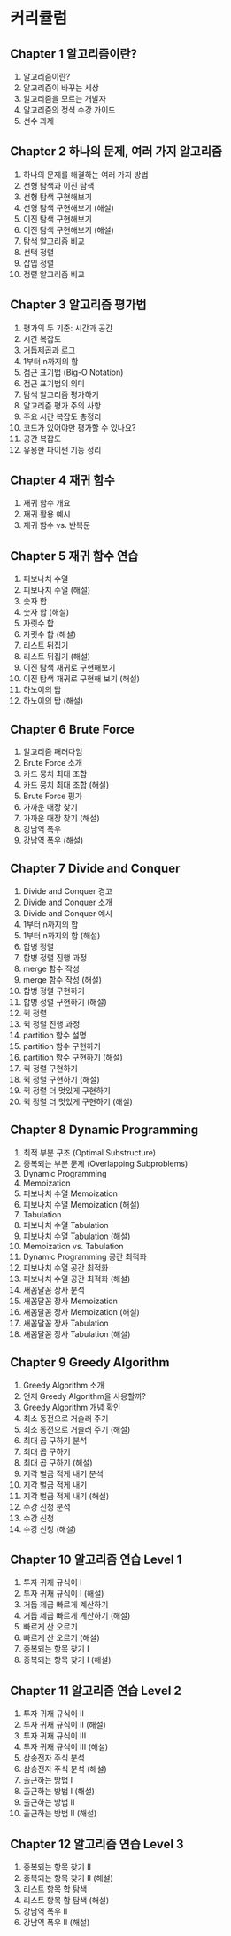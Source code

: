 # 커리큘럼

## Chapter 1 알고리즘이란?
 1. 알고리즘이란?
 2. 알고리즘이 바꾸는 세상
 3. 알고리즘을 모르는 개발자
 4. 알고리즘의 정석 수강 가이드
 5. 선수 과제

## Chapter 2 하나의 문제, 여러 가지 알고리즘
 1. 하나의 문제를 해결하는 여러 가지 방법
 2. 선형 탐색과 이진 탐색
 3. 선형 탐색 구현해보기
 4. 선형 탐색 구현해보기 (해설)
 5. 이진 탐색 구현해보기
 6. 이진 탐색 구현해보기 (해설)
 7. 탐색 알고리즘 비교
 8. 선택 정렬
 9. 삽입 정렬
10. 정렬 알고리즘 비교

## Chapter 3 알고리즘 평가법
 1. 평가의 두 기준: 시간과 공간
 2. 시간 복잡도
 3. 거듭제곱과 로그
 4. 1부터 n까지의 합
 5. 점근 표기법 (Big-O Notation)
 6. 점근 표기법의 의미
 7. 탐색 알고리즘 평가하기
 8. 알고리즘 평가 주의 사항
 9. 주요 시간 복잡도 총정리
 10. 코드가 있어야만 평가할 수 있나요?
 11. 공간 복잡도
 12. 유용한 파이썬 기능 정리

## Chapter 4 재귀 함수
 1. 재귀 함수 개요
 2. 재귀 활용 예시
 3. 재귀 함수 vs. 반복문

## Chapter 5 재귀 함수 연습
 1. 피보나치 수열
 2. 피보나치 수열 (해설)
 3. 숫자 합
 4. 숫자 합 (해설)
 5. 자릿수 합
 6. 자릿수 합 (해설)
 7. 리스트 뒤집기
 8. 리스트 뒤집기 (해설)
 9. 이진 탐색 재귀로 구현해보기
10. 이진 탐색 재귀로 구현해 보기 (해설)
11. 하노이의 탑
12. 하노이의 탑 (해설)

## Chapter 6 Brute Force
 1. 알고리즘 패러다임
 2. Brute Force 소개
 3. 카드 뭉치 최대 조합
 4. 카드 뭉치 최대 조합 (해설)
 5. Brute Force 평가
 6. 가까운 매장 찾기
 7. 가까운 매장 찾기 (해설)
 8. 강남역 폭우
 9. 강남역 폭우 (해설)

## Chapter 7 Divide and Conquer
 1. Divide and Conquer 경고
 2. Divide and Conquer 소개
 3. Divide and Conquer 예시
 4. 1부터 n까지의 합
 5. 1부터 n까지의 합 (해설)
 6. 합병 정렬
 7. 합병 정렬 진행 과정
 8. merge 함수 작성
 9. merge 함수 작성 (해설)
10. 합병 정렬 구현하기
11. 합병 정렬 구현하기 (해설)
12. 퀵 정렬
13. 퀵 정렬 진행 과정
14. partition 함수 설명
15. partition 함수 구현하기
16. partition 함수 구현하기 (해설)
17. 퀵 정렬 구현하기
18. 퀵 정렬 구현하기 (해설)
19. 퀵 정렬 더 멋있게 구현하기
20. 퀵 정렬 더 멋있게 구현하기 (해설)

## Chapter 8 Dynamic Programming
 1. 최적 부분 구조 (Optimal Substructure)
 2. 중복되는 부분 문제 (Overlapping Subproblems)
 3. Dynamic Programming
 4. Memoization
 5. 피보나치 수열 Memoization
 6. 피보나치 수열 Memoization (해설)
 7. Tabulation
 8. 피보나치 수열 Tabulation
 9. 피보나치 수열 Tabulation (해설)
 10. Memoization vs. Tabulation
 11. Dynamic Programming 공간 최적화
 12. 피보나치 수열 공간 최적화
 13. 피보나치 수열 공간 최적화 (해설)
 14. 새꼼달꼼 장사 분석
 15. 새꼼달꼼 장사 Memoization
 16. 새꼼달꼼 장사 Memoization (해설)
 17. 새꼼달꼼 장사 Tabulation
 18. 새꼼달꼼 장사 Tabulation (해설)

## Chapter 9 Greedy Algorithm
 1. Greedy Algorithm 소개
 2. 언제 Greedy Algorithm을 사용할까?
 3. Greedy Algorithm 개념 확인
 4. 최소 동전으로 거슬러 주기
 5. 최소 동전으로 거슬러 주기 (해설)
 6. 최대 곱 구하기 분석
 7. 최대 곱 구하기
 8. 최대 곱 구하기 (해설)
 9. 지각 벌금 적게 내기 분석
 10. 지각 벌금 적게 내기
 11. 지각 벌금 적게 내기 (해설)
 12. 수강 신청 분석
 13. 수강 신청
 14. 수강 신청 (해설)

## Chapter 10 알고리즘 연습 Level 1
 1. 투자 귀재 규식이 I
 2. 투자 귀재 규식이 I (해설)
 3. 거듭 제곱 빠르게 계산하기
 4. 거듭 제곱 빠르게 계산하기 (해설)
 5. 빠르게 산 오르기
 6. 빠르게 산 오르기 (해설)
 7. 중복되는 항목 찾기 I
 8. 중복되는 항목 찾기 I (해설)

## Chapter 11 알고리즘 연습 Level 2
 1. 투자 귀재 규식이 II
 2. 투자 귀재 규식이 II (해설)
 3. 투자 귀재 규식이 III
 4. 투자 귀재 규식이 III (해설)
 5. 삼송전자 주식 분석
 6. 삼송전자 주식 분석 (해설)
 7. 출근하는 방법 I
 8. 출근하는 방법 I (해설)
 9. 출근하는 방법 II
 10. 출근하는 방법 II (해설)

## Chapter 12 알고리즘 연습 Level 3
 1. 중복되는 항목 찾기 II
 2. 중복되는 항목 찾기 II (해설)
 3. 리스트 항목 합 탐색
 4. 리스트 항목 합 탐색 (해설)
 5. 강남역 폭우 II
 6. 강남역 폭우 II (해설)
